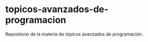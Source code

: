 # topicos-avanzados-de-programacion
Repositorio de la materia de tópicos avanzados de programación.
